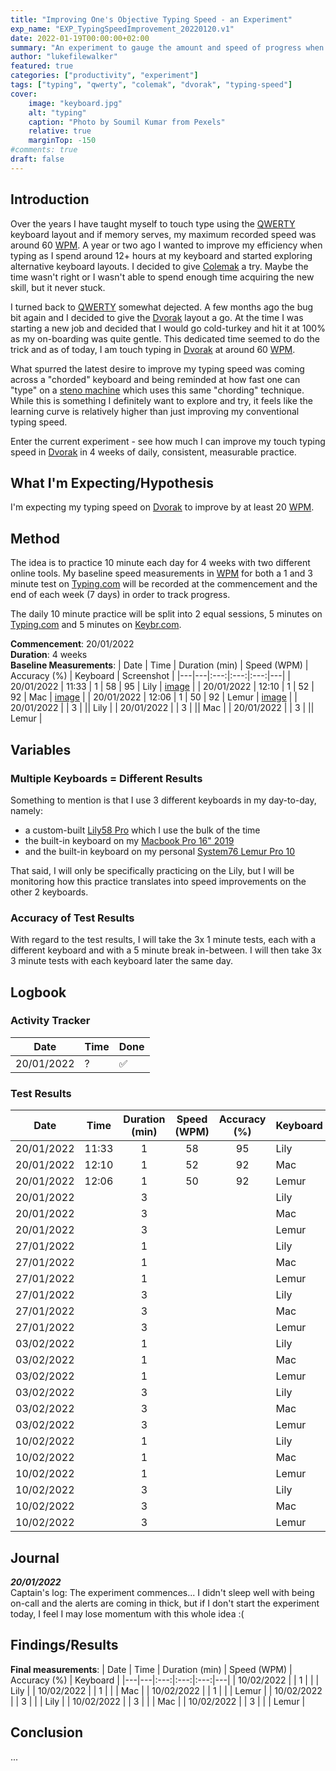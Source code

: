```yaml
---
title: "Improving One's Objective Typing Speed - an Experiment"
exp_name: "EXP_TypingSpeedImprovement_20220120.v1"
date: 2022-01-19T00:00:00+02:00
summary: "An experiment to gauge the amount and speed of progress when attempting to deliberately increase one's typing speed."
author: "lukefilewalker"
featured: true
categories: ["productivity", "experiment"]
tags: ["typing", "qwerty", "colemak", "dvorak", "typing-speed"]
cover:
    image: "keyboard.jpg"
    alt: "typing"
    caption: "Photo by Soumil Kumar from Pexels"
    relative: true
    marginTop: -150
#comments: true
draft: false
---
```


## Introduction

Over the years I have taught myself to touch type using the [QWERTY](https://en.wikipedia.org/wiki/QWERTY "QWERTY") keyboard layout and if memory serves, my maximum recorded speed was around 60 [WPM](/ "Words Per Minute"). A year or two ago I wanted to improve my efficiency when typing as I spend around 12+ hours at my keyboard and started exploring alternative keyboard layouts. I decided to give [Colemak](https://en.wikipedia.org/wiki/Colemak "Colemak") a try. Maybe the time wasn't right or I wasn't able to spend enough time acquiring the new skill, but it never stuck.

I turned back to [QWERTY](https://en.wikipedia.org/wiki/QWERTY "QWERTY") somewhat dejected. A few months ago the bug bit again and I decided to give the [Dvorak](https://en.wikipedia.org/wiki/Dvorak_keyboard_layout "Dvorak") layout a go. At the time I was starting a new job and decided that I would go cold-turkey and hit it at 100% as my on-boarding was quite gentle. This dedicated time seemed to do the trick and as of today, I am touch typing in [Dvorak](https://en.wikipedia.org/wiki/Dvorak_keyboard_layout "Dvorak") at around 60 [WPM](/ "Words Per Minute").

What spurred the latest desire to improve my typing speed was coming across a "chorded" keyboard and being reminded at how fast one can "type" on a [steno machine](https://en.wikipedia.org/wiki/Stenotype) which uses this same "chording" technique. While this is something I definitely want to explore and try, it feels like the learning curve is relatively higher than just improving my conventional typing speed.

Enter the current experiment - see how much I can improve my touch typing speed in [Dvorak](https://en.wikipedia.org/wiki/Dvorak_keyboard_layout "Dvorak") in 4 weeks of daily, consistent, measurable practice.

## What I'm Expecting/Hypothesis

I'm expecting my typing speed on [Dvorak](https://en.wikipedia.org/wiki/Dvorak_keyboard_layout "Dvorak") to improve by at least 20 [WPM](/ "Words Per Minute").

## Method

The idea is to practice 10 minute each day for 4 weeks with two different online tools. My baseline speed measurements in [WPM](/ "Words Per Minute") for both a 1 and 3 minute test on [Typing.com](https://typing.com) will be recorded at the commencement and the end of each week (7 days) in order to track progress.

The daily 10 minute practice will be split into 2 equal sessions, 5 minutes on [Typing.com](https://typing.com) and 5 minutes on [Keybr.com](https://www.keybr.com/).

**Commencement**: 20/01/2022  
**Duration**: 4 weeks  
**Baseline Measurements**:
| Date | Time | Duration (min) | Speed (WPM) | Accuracy (%) | Keyboard | Screenshot |
|---|---|:---:|:---:|:---:|---|
| 20/01/2022 | 11:33 | 1 | 58 | 95 | Lily | [image](./typing-test_lily_20012022.11:33.png) |
| 20/01/2022 | 12:10 | 1 | 52 | 92 | Mac | [image](./typing-test_mac_20012022.12:10.png) |
| 20/01/2022 | 12:06 | 1 | 50 | 92 | Lemur | [image](./typing-test_lemur_20012022.12:06.png) |
| 20/01/2022 | | 3 | || Lily |
| 20/01/2022 | | 3 | || Mac |
| 20/01/2022 | | 3 | || Lemur |

## Variables

### Multiple Keyboards = Different Results

Something to mention is that I use 3 different keyboards in my day-to-day, namely:
- a custom-built [Lily58 Pro](https://keyn.co.za/product/lily58pro/) which I use the bulk of the time
- the built-in keyboard on my [Macbook Pro 16" 2019](https://support.apple.com/kb/SP809?locale=en_US)
- and the built-in keyboard on my personal [System76 Lemur Pro 10](https://tech-docs.system76.com/models/lemp10/README.html)

That said, I will only be specifically practicing on the Lily, but I will be monitoring how this practice translates into speed improvements on the other 2 keyboards.

### Accuracy of Test Results

With regard to the test results, I will take the 3x 1 minute tests, each with a different keyboard and with a 5 minute break in-between. I will then take 3x 3 minute tests with each keyboard later the same day.

## Logbook

### Activity Tracker

| Date | Time | Done |
|---|---|---|
| 20/01/2022 | ? | ✅ |

### Test Results

| Date | Time | Duration (min) | Speed (WPM) | Accuracy (%) | Keyboard |
|---|---|:---:|:---:|:---:|---|
| 20/01/2022 | 11:33 | 1 | 58 | 95 | Lily |
| 20/01/2022 | 12:10 | 1 | 52 | 92 | Mac |
| 20/01/2022 | 12:06 | 1 | 50 | 92 | Lemur |
| 20/01/2022 | | 3 | || Lily |
| 20/01/2022 | | 3 | || Mac |
| 20/01/2022 | | 3 | || Lemur |
| 27/01/2022 | | 1 | || Lily |
| 27/01/2022 | | 1 | || Mac |
| 27/01/2022 | | 1 | || Lemur |
| 27/01/2022 | | 3 | || Lily |
| 27/01/2022 | | 3 | || Mac |
| 27/01/2022 | | 3 | || Lemur |
| 03/02/2022 | | 1 | || Lily |
| 03/02/2022 | | 1 | || Mac |
| 03/02/2022 | | 1 | || Lemur |
| 03/02/2022 | | 3 | || Lily |
| 03/02/2022 | | 3 | || Mac |
| 03/02/2022 | | 3 | || Lemur |
| 10/02/2022 | | 1 | || Lily |
| 10/02/2022 | | 1 | || Mac |
| 10/02/2022 | | 1 | || Lemur |
| 10/02/2022 | | 3 | || Lily |
| 10/02/2022 | | 3 | || Mac |
| 10/02/2022 | | 3 | || Lemur |

## Journal

*__20/01/2022__*  
Captain's log: The experiment commences... I didn't sleep well with being on-call and the alerts are coming in thick, but if I don't start the experiment today, I feel I may lose momentum with this whole idea :(

## Findings/Results

**Final measurements**:
| Date | Time | Duration (min) | Speed (WPM) | Accuracy (%) | Keyboard |
|---|---|:---:|:---:|:---:|---|
| 10/02/2022 | | 1 | | | Lily |
| 10/02/2022 | | 1 | | | Mac |
| 10/02/2022 | | 1 | | | Lemur |
| 10/02/2022 | | 3 | | | Lily |
| 10/02/2022 | | 3 | | | Mac |
| 10/02/2022 | | 3 | | | Lemur |

## Conclusion

...

